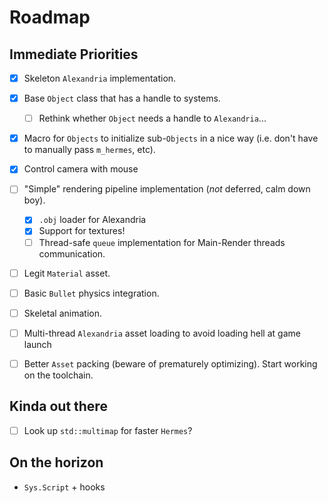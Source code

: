 # Roadmap

## Immediate Priorities
- [x] Skeleton `Alexandria` implementation.
- [x] Base `Object` class that has a handle to systems.
	+ [ ] Rethink whether `Object` needs a handle to `Alexandria`...
- [x] Macro for `Objects` to initialize sub-`Objects` in a nice way (i.e. don't have to manually pass `m_hermes`, etc).

- [x] Control camera with mouse
- [ ] "Simple" rendering pipeline implementation (_not_ deferred, calm down boy).
	+ [x] `.obj` loader for Alexandria
	+ [x] Support for textures!
	+ [ ] Thread-safe `queue` implementation for Main-Render threads communication.
- [ ] Legit `Material` asset.
- [ ] Basic `Bullet` physics integration.
- [ ] Skeletal animation.

- [ ] Multi-thread `Alexandria` asset loading to avoid loading hell at game launch
- [ ] Better `Asset` packing (beware of prematurely optimizing). Start working on the toolchain.

## Kinda out there
- [ ] Look up `std::multimap` for faster `Hermes`?

## On the horizon
- `Sys.Script` + hooks